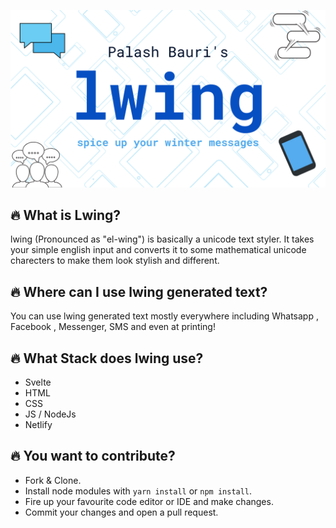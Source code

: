 ![](./public/lwing_cover.png)

## 🔥 What is Lwing?
lwing (Pronounced as "el-wing") is basically a unicode text styler. 
It takes your simple english input and converts it to some mathematical unicode charecters to make them look stylish and different.

## 🔥 Where can I use lwing generated text?
You can use lwing generated text mostly everywhere including Whatsapp , Facebook , Messenger, SMS and even at printing!

## 🔥 What Stack does lwing use?
* Svelte
* HTML
* CSS
* JS / NodeJs
* Netlify

## 🔥 You want to contribute?
* Fork & Clone.
* Install node modules with `yarn install` or `npm install`.
* Fire up your favourite code editor or IDE and make changes.
* Commit your changes and open a pull request.

